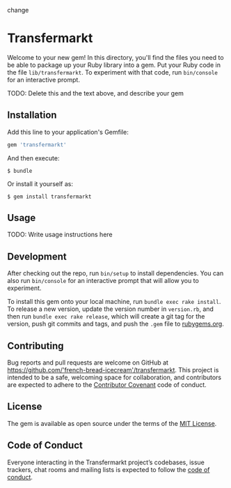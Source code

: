 change


# Transfermarkt

Welcome to your new gem! In this directory, you'll find the files you need to be able to package up your Ruby library into a gem. Put your Ruby code in the file `lib/transfermarkt`. To experiment with that code, run `bin/console` for an interactive prompt.

TODO: Delete this and the text above, and describe your gem

## Installation

Add this line to your application's Gemfile:

```ruby
gem 'transfermarkt'
```

And then execute:

    $ bundle

Or install it yourself as:

    $ gem install transfermarkt

## Usage

TODO: Write usage instructions here

## Development

After checking out the repo, run `bin/setup` to install dependencies. You can also run `bin/console` for an interactive prompt that will allow you to experiment.

To install this gem onto your local machine, run `bundle exec rake install`. To release a new version, update the version number in `version.rb`, and then run `bundle exec rake release`, which will create a git tag for the version, push git commits and tags, and push the `.gem` file to [rubygems.org](https://rubygems.org).

## Contributing

Bug reports and pull requests are welcome on GitHub at https://github.com/'french-bread-icecream'/transfermarkt. This project is intended to be a safe, welcoming space for collaboration, and contributors are expected to adhere to the [Contributor Covenant](http://contributor-covenant.org) code of conduct.

## License

The gem is available as open source under the terms of the [MIT License](https://opensource.org/licenses/MIT).

## Code of Conduct

Everyone interacting in the Transfermarkt project’s codebases, issue trackers, chat rooms and mailing lists is expected to follow the [code of conduct](https://github.com/'french-bread-icecream'/transfermarkt/blob/master/CODE_OF_CONDUCT.md).
